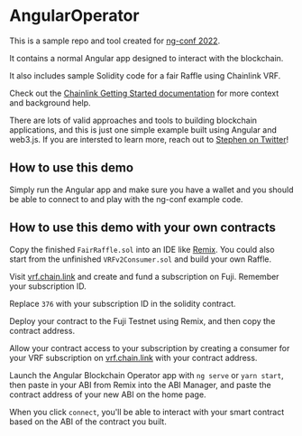# AngularOperator
This is a sample repo and tool created for [ng-conf 2022](https://ng-conf.org/).

It contains a normal Angular app designed to interact with the blockchain.

It also includes sample Solidity code for a fair Raffle using Chainlink VRF.

Check out the [Chainlink Getting Started documentation](https://docs.chain.link/docs/deploy-your-first-contract/) for more context and background help. 

There are lots of valid approaches and tools to building blockchain applications, and this is just one simple example built using Angular and web3.js. If you are intersted to learn more, reach out to [Stephen on Twitter](https://twitter.com/stephenfluin)!

## How to use this demo
Simply run the Angular app and make sure you have a wallet and you should be able to connect to and play with the ng-conf example code.

## How to use this demo with your own contracts
Copy the finished `FairRaffle.sol` into an IDE like [Remix](https://remix.ethereum.org). You could also start from the unfinished `VRFv2Consumer.sol` and build your own Raffle.

Visit [vrf.chain.link](https://vrf.chain.link) and create and fund a subscription on Fuji. Remember your subscription ID.

Replace `376` with your subscription ID in the solidity contract.

Deploy your contract to the Fuji Testnet using Remix, and then copy the contract address.

Allow your contract access to your subscription by creating a consumer for your VRF subscription on [vrf.chain.link](https://vrf.chain.link) with your contract address.

Launch the Angular Blockchain Operator app with `ng serve` or `yarn start`, then paste in your ABI from Remix into the ABI Manager, and paste the contract address of your new ABI on the home page.

When you click `connect`, you'll be able to interact with your smart contract based on the ABI of the contract you built.